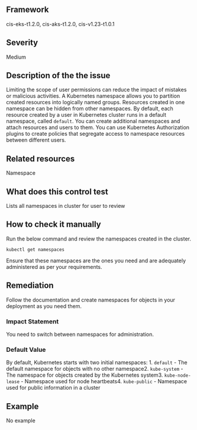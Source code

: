 ## Framework
cis-eks-t1.2.0, cis-aks-t1.2.0, cis-v1.23-t1.0.1
 
## Severity
Medium

## Description of the the issue
Limiting the scope of user permissions can reduce the impact of mistakes or malicious activities. A Kubernetes namespace allows you to partition created resources into logically named groups. Resources created in one namespace can be hidden from other namespaces. By default, each resource created by a user in Kubernetes cluster runs in a default namespace, called `default`. You can create additional namespaces and attach resources and users to them. You can use Kubernetes Authorization plugins to create policies that segregate access to namespace resources between different users.
 
## Related resources
Namespace
 
## What does this control test
Lists all namespaces in cluster for user to review
 
## How to check it manually
Run the below command and review the namespaces created in the cluster.

 
```
kubectl get namespaces

```
 Ensure that these namespaces are the ones you need and are adequately administered as per your requirements.
## Remediation
Follow the documentation and create namespaces for objects in your deployment as you need them.
 
### Impact Statement
You need to switch between namespaces for administration.
### Default Value
By default, Kubernetes starts with two initial namespaces: 1. `default` - The default namespace for objects with no other namespace2. `kube-system` - The namespace for objects created by the Kubernetes system3. `kube-node-lease` - Namespace used for node heartbeats4. `kube-public` - Namespace used for public information in a cluster
## Example
No example
